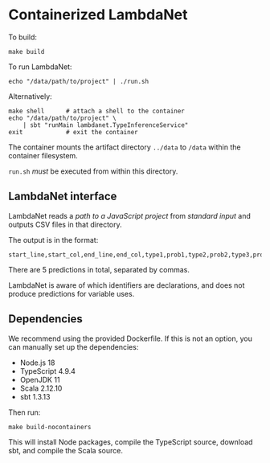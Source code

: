 # Containerized LambdaNet

To build:

    make build

To run LambdaNet:

    echo "/data/path/to/project" | ./run.sh

Alternatively:

    make shell      # attach a shell to the container
    echo "/data/path/to/project" \
        | sbt "runMain lambdanet.TypeInferenceService"
    exit            # exit the container

The container mounts the artifact directory `../data` to `/data` within the
container filesystem.

`run.sh` _must_ be executed from within this directory.

## LambdaNet interface

LambdaNet reads a _path to a JavaScript project_ from _standard input_ and
outputs CSV files in that directory.

The output is in the format:

    start_line,start_col,end_line,end_col,type1,prob1,type2,prob2,type3,prob3,type4,prob4,type5,prob5

There are 5 predictions in total, separated by commas.

LambdaNet is aware of which identifiers are declarations, and does not produce
predictions for variable uses.

## Dependencies

We recommend using the provided Dockerfile. If this is not an option, you can
manually set up the dependencies:

* Node.js 18
* TypeScript 4.9.4
* OpenJDK 11
* Scala 2.12.10
* sbt 1.3.13

Then run:

    make build-nocontainers

This will install Node packages, compile the TypeScript source, download sbt,
and compile the Scala source.
